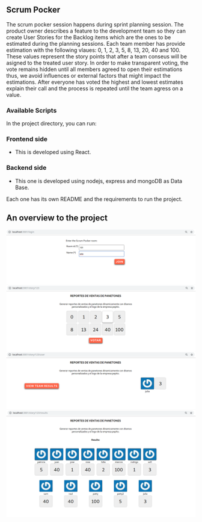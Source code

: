## Scrum Pocker

The scrum pocker session happens during sprint planning session. The product owner describes a feature to the
development team so they can create User Stories for the Backlog items which are the ones to be estimated
during the planning sessions. Each team member has provide estimation with the following vlaues: 0, 1, 2,
3, 5, 8, 13, 20, 40 and 100. These values  represent the story points that after a team conseus will be
asigned to the treated user story. In order to make transparent voting, the vote remains hidden until all
members agreed to open their estimations thus, we avoid influences or external factors that might impact
the estimations.
After everyone has voted the highest and lowest estimates explain their call and the process is repeated
until the team agress on a value.

### Available Scripts

In the project directory, you can run:

### Frontend side
- This is developed using React.

### Backend side
- This one is developed using nodejs, express and mongoDB as Data Base.

Each one has its own README and the requirements to run the project.


## An overview to the project

![first view](./images/1SP.png)
![second view](./images/2SP.png)
![third view](./images/3SP.png)
![fourth view](./images/4SP.png)






